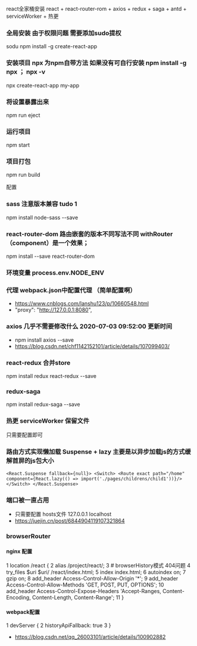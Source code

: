react全家桶安装 react + react-router-rom + axios + redux + saga + antd + serviceWorker + 热更

### 全局安装 由于权限问题 需要添加sudo提权
sodu npm install -g create-react-app

### 安装项目 npx 为npm自带方法 如果没有可自行安装 npm install -g npx ； npx -v
npx create-react-app my-app 

###  将设置暴露出来
npm run eject

### 运行项目
npm start

### 项目打包
npm run build

配置

### sass 注意版本兼容  tudo 1 
npm install node-sass --save

### react-router-dom  路由嵌套的版本不同写法不同 withRouter（component）是一个效果；
npm install --save react-router-dom

### 环境变量 process.env.NODE_ENV

### 代理  webpack.json中配置代理 （简单配置啊）
+ https://www.cnblogs.com/lanshu123/p/10660548.html
+ "proxy": "http://127.0.0.1:8080",

### axios 几乎不需要修改什么  2020-07-03 09:52:00 更新时间
+ npm install axios --save
+ https://blog.csdn.net/chf1142152101/article/details/107099403/

### react-redux 合并store
npm install redux react-redux --save

### redux-saga 
npm install redux-saga --save

### 热更 serviceWorker 保留文件 
只需要配置即可

### 路由方式实现懒加载  Suspense + lazy 主要是以异步加载js的方式缓解首屏的js包大小
`
    <React.Suspense fallback={null}>
        <Switch>
            <Route exact path="/home" component={React.lazy(() => import('./pages/childrens/child1'))}/>
        </Switch>
    </React.Suspense>
`

### 端口被一直占用
+ 只需要配置 hosts文件 127.0.0.1 localhost
+ https://juejin.cn/post/6844904119107321864

### browserRouter
#### nginx  配置
1 location /react {
2    alias /project/react/;
3    # browserHistory模式 404问题
4    try_files $uri $uri/ /react/index.html;
5    index index.html;
6    autoindex on;
7    gzip on;
8    add_header Access-Control-Allow-Origin '*';
9    add_header Access-Control-Allow-Methods 'GET, POST, PUT, OPTIONS';
10    add_header Access-Control-Expose-Headers 'Accept-Ranges, Content-Encoding, Content-Length, Content-Range';
11  }
#### webpack配置
1 devServer {
2	historyApiFallback: true
3 }
+ https://blog.csdn.net/qq_26003101/article/details/100902882